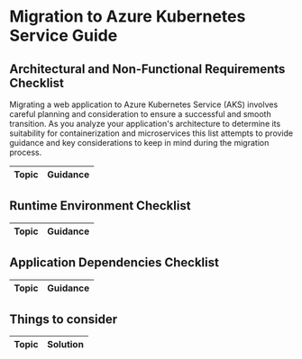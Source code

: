 # Migration to Azure Kubernetes Service Guide
## Architectural and Non-Functional Requirements Checklist


Migrating a web application to Azure Kubernetes Service (AKS) involves careful planning and consideration to ensure a successful and smooth transition. As you analyze your application's architecture to determine its suitability for containerization and microservices this list attempts to provide guidance and key considerations to keep in mind during the migration process.</br>


|  Topic       |  Guidance |
|--------------|-----------|

## Runtime Environment Checklist
|  Topic       |  Guidance |
|--------------|-----------|

## Application Dependencies Checklist
|  Topic       |  Guidance  |
|--------------|------------|

## Things to consider
|  Topic       |  Solution |
|--------------|-----------|
